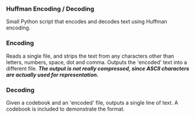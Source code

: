 ### Huffman Encoding / Decoding
Small Python script that encodes and decodes text using Huffman encoding.

### Encoding
Reads a single file, and strips the text from any characters other than letters, numbers, space, dot and comma. Outputs the 'encoded' text into a different file. ***The output is not really compressed, since ASCII characters are actually used for representation.***

### Decoding
Given a codebook and an 'encoded' file, outputs a single line of text. A codebook is included to demonstrate the format.
